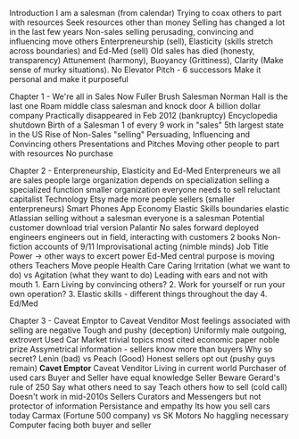 Introduction
	I am a salesman (from calendar)
	Trying to coax others to part with resources
	Seek resources other than money
	Selling has changed a lot in the last few years
	Non-sales selling
		perusading, convincing and influencing
		move others
	Enterpreneurship (sell), Elasticity (skills stretch across boundaries) and Ed-Med (sell)
	Old sales has died (honesty, transparency)
	Attunement (harmony), Buoyancy (Grittiness), Clarity (Make sense of murky situations).
	No Elevator Pitch - 6 successors
	Make it personal and make it purposeful

Chapter 1 - We're all in Sales Now
	Fuller Brush Salesman
		Norman Hall is the last one
		Roam middle class salesman and knock door
		A billion dollar company
		Practically disappeared in Feb 2012 (bankruptcy)
	Encyclopedia shutdown
	Birth of a Salesman
		1 of every 9 work in "sales"
		5th largest state in the US
	Rise of Non-Sales "selling"
		Persuading, Influencing and Convincing others
		Presentations and Pitches
		Moving other people to part with resources
		No purchase

Chapter 2 - Enterpreneurship, Elasticity and Ed-Med
	Enterpreneurs
		we all are sales people
		large organization depends on specialization
			selling a specialized function
		smaller organization
			everyone needs to sell
			reluctant capitalist
		Technology
			Etsy
				made more people sellers (smaller enterpreneurs)
			Smart Phones
				App Economy
	Elastic Skills
		boundaries elastic
		Atlassian
			selling without a salesman
			everyone is a salesman
			Potential customer download trial version
		Palantir
			No sales
			forward deployed engineers
			engineers out in field, interacting with customers
			2 books
				Non-fiction accounts of 9/11
				Improvisational acting (nimble minds)
		Job Title Power -> other ways to excert power
	Ed-Med
		central purpose is moving others
		Teachers
			Move people
		Health Care
			Caring
		Irritation (what we want to do) vs Agitation (what they want to do)
		Leading with ears and not with mouth
	1. Earn Living by convincing others?
	2. Work for yourself or run your own operation?
	3. Elastic skills - different things throughout the day
	4. Ed/Med

Chapter 3 - Caveat Emptor to Caveat Venditor
	Most feelings associated with selling are negative
		Tough and pushy (deception)
		Uniformly male
		outgoing, extrovert
	Used Car Market
		trivial topics
		most cited economic paper
		noble prize
		Assymetrical information - sellers know more than buyers
		Why so secret?
		Lenin (bad) vs Peach (Good)
		Honest sellers opt out (pushy guys remain)
		**Cavet Emptor**
	Caveat Venditor
		Living in current world
		Purchaser of used cars
		Buyer and Seller have equal knowledge
		Seller Beware
	Gerard's rule of 250
		Say what others need to say
		Teach others how to sell (cold call)
		Doesn't work in mid-2010s
	Sellers
		Curators and Messengers but not protector of information
		Persistance and empathy
		Its how you sell cars today
		Carmax (Fortune 500 company) vs SK Motors
		No haggling necessary
		Computer facing both buyer and seller




